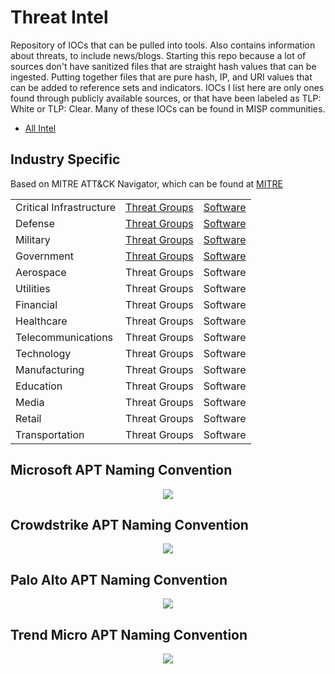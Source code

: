 # Threat Intel
Repository of IOCs that can be pulled into tools. Also contains information about threats, to include news/blogs. Starting this repo because a lot of sources don't have sanitized files that are straight hash values that can be ingested. Putting together files that are pure hash, IP, and URI values that can be added to reference sets and indicators. IOCs I list here are only ones found through publicly available sources, or that have been labeled as TLP: White or TLP: Clear. Many of these IOCs can be found in MISP communities.
- <a href="https://github.com/PudgyDragon/IOCs/tree/main/All">All Intel</a>

## Industry Specific
<p>Based on MITRE ATT&CK Navigator, which can be found at <a href="https://mitre-attack.github.io/attack-navigator/">MITRE</a></p>
<table align="center">
  <tr>
    <td>Critical Infrastructure</td>
    <td>
      <a href="https://github.com/PudgyDragon/IOCs/blob/main/Critical%20Infrastructure/groups.md">Threat Groups</a>
    </td>
    <td>
      <a href="https://github.com/PudgyDragon/IOCs/blob/main/Critical%20Infrastructure/software.md">Software</a>
    </td>
  </tr>
  <tr>
    <td>Defense</td>
    <td>
      <a href="https://github.com/PudgyDragon/IOCs/blob/main/Defense/groups.md">Threat Groups</a>
    </td>
    <td>
      <a href="https://github.com/PudgyDragon/IOCs/blob/main/Defense/software.md">Software</a>
    </td>
  </tr>
  <tr>
    <td>Military</td>
    <td>
      <a href="https://github.com/PudgyDragon/IOCs/blob/main/Military/groups.md">Threat Groups</a>
    </td>
    <td>
      <a href="https://github.com/PudgyDragon/IOCs/blob/main/Military/software.md">Software</a>
    </td>
  </tr>
  <tr>
    <td>Government</td>
    <td>
      <a href="https://github.com/PudgyDragon/IOCs/blob/main/Government/groups.md">Threat Groups</a>
    </td>
    <td>
      <a href="https://github.com/PudgyDragon/IOCs/blob/main/Government/software.md">Software</a>
    </td>
  </tr>
  <tr>
    <td>Aerospace</td>
    <td>Threat Groups</td>
    <td>Software</td>
  </tr>
  <tr>
    <td>Utilities</td>
    <td>Threat Groups</td>
    <td>Software</td>
  </tr>
  <tr>
    <td>Financial</td>
    <td>Threat Groups</td>
    <td>Software</td>
  </tr>
  <tr>
    <td>Healthcare</td>
    <td>Threat Groups</td>
    <td>Software</td>
  </tr>
  <tr>
    <td>Telecommunications</td>
    <td>Threat Groups</td>
    <td>Software</td>
  </tr>
  <tr>
    <td>Technology</td>
    <td>Threat Groups</td>
    <td>Software</td>
  </tr>
  <tr>
    <td>Manufacturing</td>
    <td>Threat Groups</td>
    <td>Software</td>
  </tr>
  <tr>
    <td>Education</td>
    <td>Threat Groups</td>
    <td>Software</td>
  </tr>
  <tr>
    <td>Media</td>
    <td>Threat Groups</td>
    <td>Software</td>
  </tr>
  <tr>
    <td>Retail</td>
    <td>Threat Groups</td>
    <td>Software</td>
  </tr>
  <tr>
    <td>Transportation</td>
    <td>Threat Groups</td>
    <td>Software</td>
  </tr>
</table>

## Microsoft APT Naming Convention
<p align="center">
  <img src="https://learn.microsoft.com/en-us/defender/media/threat-actor-naming/threat-actor-categories.png">
</p>


## Crowdstrike APT Naming Convention
<p align="center">
  <img src="https://miro.medium.com/v2/resize:fit:640/format:webp/1*IlXJnqOYwPglyWMi_GvNFA.png">
</p>

## Palo Alto APT Naming Convention
<p align="center">
  <img src="https://miro.medium.com/v2/resize:fit:720/format:webp/1*lWXJ_PIKeZBdNtZNMFVuyQ.png">
</p>

## Trend Micro APT Naming Convention
<p align="center">
  <img src="https://miro.medium.com/v2/resize:fit:720/format:webp/1*sFlCz2Hq9EUkalNutU_tbA.png">
</p>
